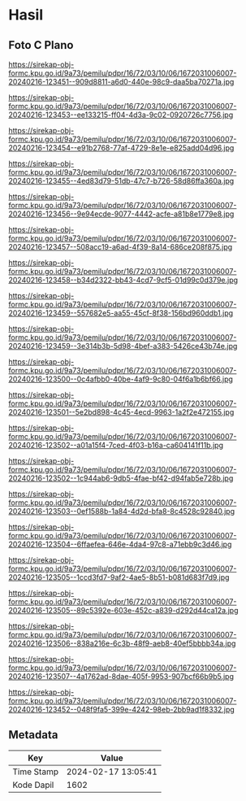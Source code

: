 # Hasil

## Foto C Plano

https://sirekap-obj-formc.kpu.go.id/9a73/pemilu/pdpr/16/72/03/10/06/1672031006007-20240216-123451--909d8811-a6d0-440e-98c9-daa5ba70271a.jpg

https://sirekap-obj-formc.kpu.go.id/9a73/pemilu/pdpr/16/72/03/10/06/1672031006007-20240216-123453--ee133215-ff04-4d3a-9c02-0920726c7756.jpg

https://sirekap-obj-formc.kpu.go.id/9a73/pemilu/pdpr/16/72/03/10/06/1672031006007-20240216-123454--e91b2768-77af-4729-8e1e-e825add04d96.jpg

https://sirekap-obj-formc.kpu.go.id/9a73/pemilu/pdpr/16/72/03/10/06/1672031006007-20240216-123455--4ed83d79-51db-47c7-b726-58d86ffa360a.jpg

https://sirekap-obj-formc.kpu.go.id/9a73/pemilu/pdpr/16/72/03/10/06/1672031006007-20240216-123456--9e94ecde-9077-4442-acfe-a81b8e1779e8.jpg

https://sirekap-obj-formc.kpu.go.id/9a73/pemilu/pdpr/16/72/03/10/06/1672031006007-20240216-123457--508acc19-a6ad-4f39-8a14-686ce208f875.jpg

https://sirekap-obj-formc.kpu.go.id/9a73/pemilu/pdpr/16/72/03/10/06/1672031006007-20240216-123458--b34d2322-bb43-4cd7-9cf5-01d99c0d379e.jpg

https://sirekap-obj-formc.kpu.go.id/9a73/pemilu/pdpr/16/72/03/10/06/1672031006007-20240216-123459--557682e5-aa55-45cf-8f38-156bd960ddb1.jpg

https://sirekap-obj-formc.kpu.go.id/9a73/pemilu/pdpr/16/72/03/10/06/1672031006007-20240216-123459--3e314b3b-5d98-4bef-a383-5426ce43b74e.jpg

https://sirekap-obj-formc.kpu.go.id/9a73/pemilu/pdpr/16/72/03/10/06/1672031006007-20240216-123500--0c4afbb0-40be-4af9-9c80-04f6a1b6bf66.jpg

https://sirekap-obj-formc.kpu.go.id/9a73/pemilu/pdpr/16/72/03/10/06/1672031006007-20240216-123501--5e2bd898-4c45-4ecd-9963-1a2f2e472155.jpg

https://sirekap-obj-formc.kpu.go.id/9a73/pemilu/pdpr/16/72/03/10/06/1672031006007-20240216-123502--a01a15f4-7ced-4f03-b16a-ca604141f11b.jpg

https://sirekap-obj-formc.kpu.go.id/9a73/pemilu/pdpr/16/72/03/10/06/1672031006007-20240216-123502--1c944ab6-9db5-4fae-bf42-d94fab5e728b.jpg

https://sirekap-obj-formc.kpu.go.id/9a73/pemilu/pdpr/16/72/03/10/06/1672031006007-20240216-123503--0ef1588b-1a84-4d2d-bfa8-8c4528c92840.jpg

https://sirekap-obj-formc.kpu.go.id/9a73/pemilu/pdpr/16/72/03/10/06/1672031006007-20240216-123504--6ffaefea-646e-4da4-97c8-a71ebb9c3d46.jpg

https://sirekap-obj-formc.kpu.go.id/9a73/pemilu/pdpr/16/72/03/10/06/1672031006007-20240216-123505--1ccd3fd7-9af2-4ae5-8b51-b081d683f7d9.jpg

https://sirekap-obj-formc.kpu.go.id/9a73/pemilu/pdpr/16/72/03/10/06/1672031006007-20240216-123505--89c5392e-603e-452c-a839-d292d44ca12a.jpg

https://sirekap-obj-formc.kpu.go.id/9a73/pemilu/pdpr/16/72/03/10/06/1672031006007-20240216-123506--838a216e-6c3b-48f9-aeb8-40ef5bbbb34a.jpg

https://sirekap-obj-formc.kpu.go.id/9a73/pemilu/pdpr/16/72/03/10/06/1672031006007-20240216-123507--4a1762ad-8dae-405f-9953-907bcf66b9b5.jpg

https://sirekap-obj-formc.kpu.go.id/9a73/pemilu/pdpr/16/72/03/10/06/1672031006007-20240216-123452--048f9fa5-399e-4242-98eb-2bb9ad1f8332.jpg


## Metadata

| Key        | Value               |
| ---------- | ------------------- |
| Time Stamp | 2024-02-17 13:05:41 |
| Kode Dapil | 1602                |




